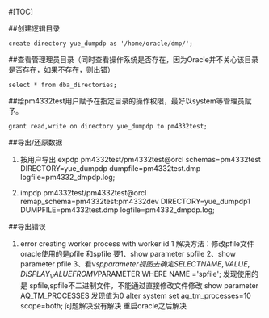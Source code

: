 #[TOC]

##创建逻辑目录

	create directory yue_dumpdp as '/home/oracle/dmp/';

##查看管理理员目录（同时查看操作系统是否存在，因为Oracle并不关心该目录是否存在，如果不存在，则出错）

	select * from dba_directories;

##给pm4332test用户赋予在指定目录的操作权限，最好以system等管理员赋予。

	grant read,write on directory yue_dumpdp to pm4332test;

##导出/还原数据

1. 按用户导出
  expdp pm4332test/pm4332test@orcl schemas=pm4332test DIRECTORY=yue_dumpdp dumpfile=pm4332test.dmp logfile=pm4332_dmpdp.log;

2. impdp pm4332test/pm4332test@orcl remap_schema=pm4332test:pm4332dev DIRECTORY=yue_dumpdp1 DUMPFILE=pm4332test.dmp logfile=pm4332_dmpdp.log;


##导出错误
1. error creating worker process with worker id 1 
解决方法：修改pfile文件  
	oracle使用的是pfile 和spfile 要1、show parameter spfile 2、show parameter pfile 3、看v$spparameter视图 去确定
	SELECT NAME, VALUE, DISPLAY_VALUE FROM V$PARAMETER WHERE NAME ='spfile';
发现使用的是 spfile,spfile不二进制文件，不能通过直接修改文件修改
show parameter AQ_TM_PROCESSES 发现值为0
 alter system set aq_tm_processes=10 scope=both; 
 问题解决没有解决 重启oracle之后解决